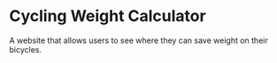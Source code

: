 # Cycling Weight Calculator
 A website that allows users to see where they can save weight on their bicycles.
